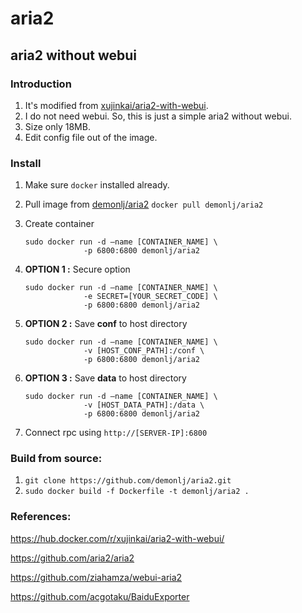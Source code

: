 # aria2
aria2 without webui
---
### Introduction

1. It's modified from [xujinkai/aria2-with-webui](https://hub.docker.com/r/xujinkai/aria2-with-webui/).
2. I do not need webui. So, this is just a simple aria2 without webui.
3. Size only 18MB.
4. Edit config file out of the image.  

### Install

1. Make sure ```docker``` installed already.

2. Pull image from [demonlj/aria2](https://hub.docker.com/r/demonlj/aria2/) ```docker pull demonlj/aria2```

3. Create container

   ```shell
   sudo docker run -d —name [CONTAINER_NAME] \
   				-p 6800:6800 demonlj/aria2
   ```

4. **OPTION 1 :** Secure option

   ```shell
   sudo docker run -d —name [CONTAINER_NAME] \
   				-e SECRET=[YOUR_SECRET_CODE] \
   				-p 6800:6800 demonlj/aria2
   ```

5. **OPTION 2 :** Save **conf** to host directory

   ```shell
   sudo docker run -d —name [CONTAINER_NAME] \
   				-v [HOST_CONF_PATH]:/conf \
   				-p 6800:6800 demonlj/aria2
   ```

6. **OPTION 3 :** Save **data** to host directory

   ```shell
   sudo docker run -d —name [CONTAINER_NAME] \
   				-v [HOST_DATA_PATH]:/data \
   				-p 6800:6800 demonlj/aria2
   ```

7. Connect rpc using ```http://[SERVER-IP]:6800```

### Build from source:  

1. `git clone https://github.com/demonlj/aria2.git`
2. `sudo docker build -f Dockerfile -t demonlj/aria2 .`  

### References:  

https://hub.docker.com/r/xujinkai/aria2-with-webui/

https://github.com/aria2/aria2  

https://github.com/ziahamza/webui-aria2  

https://github.com/acgotaku/BaiduExporter  

